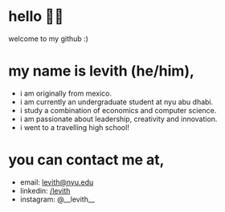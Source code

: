 # hello 👋🏻
welcome to my github :)

# my name is levith (he/him),
- i am originally from mexico.
- i am currently an undergraduate student at nyu abu dhabi.
- i study a combination of economics and computer science.
- i am passionate about leadership, creativity and innovation.
- i went to a travelling high school!

# you can contact me at,
- email: levith@nyu.edu
- linkedin: [/levith](https://www.linkedin.com/in/levith/)
- instagram: @\_\_levith\_\_

<!--
**levith-andrade-cuellar/levith-andrade-cuellar** is a ✨ _special_ ✨ repository because its `README.md` (this file) appears on your GitHub profile.

Here are some ideas to get you started:

- 🔭 I’m currently working on ...
- 🌱 I’m currently learning ...
- 👯 I’m looking to collaborate on ...
- 🤔 I’m looking for help with ...
- 💬 Ask me about ...
- 📫 How to reach me: ...
- 😄 Pronouns: ...
- ⚡ Fun fact: ...
-->
